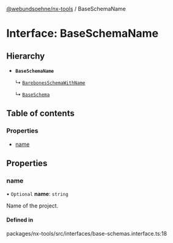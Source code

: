 [@webundsoehne/nx-tools](../README.md) / BaseSchemaName

# Interface: BaseSchemaName

## Hierarchy

- **`BaseSchemaName`**

  ↳ [`BarebonesSchemaWithName`](BarebonesSchemaWithName.md)

  ↳ [`BaseSchema`](BaseSchema.md)

## Table of contents

### Properties

- [name](BaseSchemaName.md#name)

## Properties

### name

• `Optional` **name**: `string`

Name of the project.

#### Defined in

packages/nx-tools/src/interfaces/base-schemas.interface.ts:18
